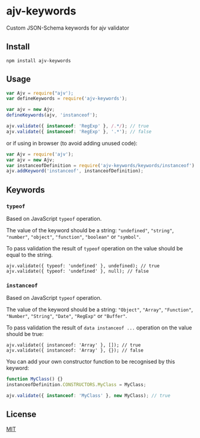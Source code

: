 # ajv-keywords
Custom JSON-Schema keywords for ajv validator


## Install

```
npm install ajv-keywords
```


## Usage

```javascript
var Ajv = require("ajv');
var defineKeywords = require('ajv-keywords');

var ajv = new Ajv;
defineKeywords(ajv, 'instanceof');

ajv.validate({ instanceof: 'RegExp' }, /.*/); // true
ajv.validate({ instanceof: 'RegExp' }, '.*'); // false
```

or if using in browser (to avoid adding unused code):

```javascript
var Ajv = require('ajv');
var ajv = new Ajv;
var instanceofDefinition = require('ajv-keywords/keywords/instanceof')
ajv.addKeyword('instanceof', instanceofDefinition);
```


## Keywords

### `typeof`

Based on JavaScript `typeof` operation.

The value of the keyword should be a string: `"undefined"`, `"string"`, `"number"`, `"object"`, `"function"`, `"boolean"` or `"symbol"`.

To pass validation the result of `typeof` operation on the value should be equal to the string.

```
ajv.validate({ typeof: 'undefined' }, undefined); // true
ajv.validate({ typeof: 'undefined' }, null); // false
```


### `instanceof`

Based on JavaScript `typeof` operation.

The value of the keyword should be a string: `"Object"`, `"Array"`, `"Function"`, `"Number"`, `"String"`, `"Date"`, `"RegExp"` or `"Buffer"`.

To pass validation the result of `data instanceof ...` operation on the value should be true:

```
ajv.validate({ instanceof: 'Array' }, []); // true
ajv.validate({ instanceof: 'Array' }, {}); // false
```

You can add your own constructor function to be recognised by this keyword:

```javascript
function MyClass() {}
instanceofDefinition.CONSTRUCTORS.MyClass = MyClass;

ajv.validate({ instanceof: 'MyClass' }, new MyClass); // true
```


## License

[MIT](https://github.com/JSONScript/ajv-keywords/blob/master/LICENSE)
